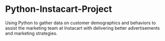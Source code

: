 # Python-Instacart-Project

Using Python to gather data on customer demographics and behaviors to assist the marketing team at Instacart with delivering better advertisements and marketing strategies.
